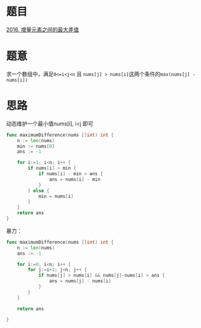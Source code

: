# 题目
[2016. 增量元素之间的最大差值](https://leetcode-cn.com/problems/maximum-difference-between-increasing-elements/)


# 题意
求一个数组中，满足`0<=i<j<n` 且 `nums[j] > nums[i]`这两个条件的`max(nums[j] - nums[i])`


# 思路

动态维护一个最小值nums[i], i<j 即可

```go
func maximumDifference(nums []int) int {
    n := len(nums)
    min := nums[0] 
    ans := -1

    for i:=1; i<n; i++ {
        if nums[i] > min {
            if nums[i] - min > ans {
                ans = nums[i] - min 
            }
        } else {
            min = nums[i]
        }
    }
    return ans 
}
```


暴力：
```go
func maximumDifference(nums []int) int {
    n := len(nums)
    ans := -1

    for i:=0; i<n; i++ {
        for j:=i+1; j<n; j++ {
            if nums[j] > nums[i] && nums[j]-nums[i] > ans {
                ans = nums[j] - nums[i]
            }
        }
    }

    return ans 

}
```